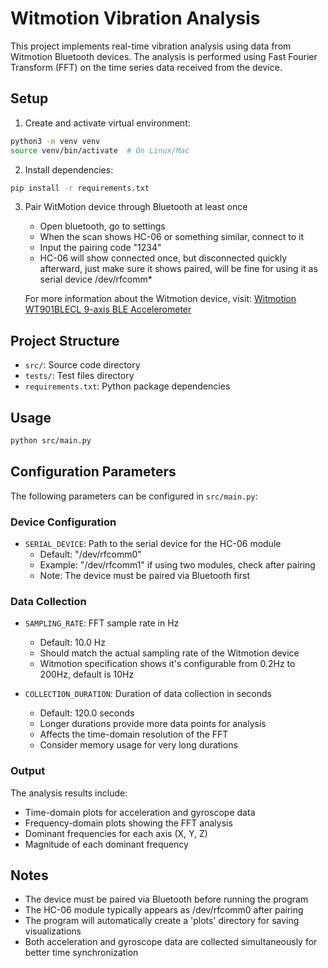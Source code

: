 # Witmotion Vibration Analysis

This project implements real-time vibration analysis using data from Witmotion Bluetooth devices. The analysis is performed using Fast Fourier Transform (FFT) on the time series data received from the device.

## Setup

1. Create and activate virtual environment:
```bash
python3 -m venv venv
source venv/bin/activate  # On Linux/Mac
```

2. Install dependencies:
```bash
pip install -r requirements.txt
```

3. Pair WitMotion device through Bluetooth at least once

   * Open bluetooth, go to settings
   * When the scan shows HC-06 or something similar, connect to it
   * Input the pairing code "1234"
   * HC-06 will show connected once, but disconnected quickly afterward, just make sure it shows paired, will be fine for using it as serial device /dev/rfcomm*

   For more information about the Witmotion device, visit: [Witmotion WT901BLECL 9-axis BLE Accelerometer](https://www.wit-motion.com/BLE/52.html)

## Project Structure

- `src/`: Source code directory
- `tests/`: Test files directory
- `requirements.txt`: Python package dependencies

## Usage

```bash
python src/main.py
```

## Configuration Parameters

The following parameters can be configured in `src/main.py`:

### Device Configuration
- `SERIAL_DEVICE`: Path to the serial device for the HC-06 module
  - Default: "/dev/rfcomm0"
  - Example: "/dev/rfcomm1" if using two modules, check after pairing
  - Note: The device must be paired via Bluetooth first

### Data Collection
- `SAMPLING_RATE`: FFT sample rate in Hz
  - Default: 10.0 Hz
  - Should match the actual sampling rate of the Witmotion device
  - Witmotion specification shows it's configurable from 0.2Hz to 200Hz, default is 10Hz

- `COLLECTION_DURATION`: Duration of data collection in seconds
  - Default: 120.0 seconds
  - Longer durations provide more data points for analysis
  - Affects the time-domain resolution of the FFT
  - Consider memory usage for very long durations

### Output
The analysis results include:
- Time-domain plots for acceleration and gyroscope data
- Frequency-domain plots showing the FFT analysis
- Dominant frequencies for each axis (X, Y, Z)
- Magnitude of each dominant frequency

## Notes
- The device must be paired via Bluetooth before running the program
- The HC-06 module typically appears as /dev/rfcomm0 after pairing
- The program will automatically create a 'plots' directory for saving visualizations
- Both acceleration and gyroscope data are collected simultaneously for better time synchronization



